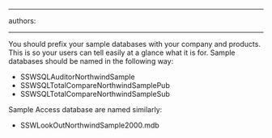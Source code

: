 

---
authors:

---




<span class='intro'> <div>You should prefix your sample databases with your company and products. This is so your users can tell easily at a glance what it is for. Sample databases should be named in the following way&#58;</div>
<ul><li>SSWSQLAuditorNorthwindSample</li>
<li>SSWSQLTotalCompareNorthwindSamplePub</li>
<li>SSWSQLTotalCompareNorthwindSampleSub</li></ul>
<div>Sample Access database are named similarly&#58;</div>
<ul><li>SSWLookOutNorthwindSample2000.mdb</li></ul>
 </span>




